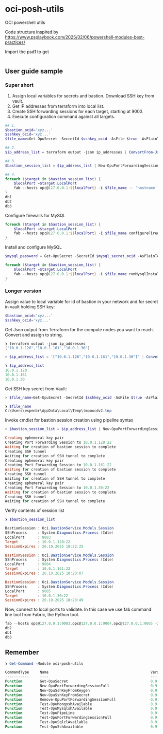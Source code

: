 
# oci-posh-utils

OCI powershell utils


Code structure inspired by 
https://www.psplaybook.com/2025/02/06/powershell-modules-best-practices/


Import the psd1 to get 
```

```
## User guide sample 

### Super short

1. Assign local variables for secrets and bastion. Download SSH key from vault. 
2. Get IP addresses from terraform into local list.
3. Create SSH forwarding sessions for each target, starting at 9003.
4. Execute configuration command against all targets.

```powershell
## 1.
$bastion_ocid='xyz...'
$sshkey_ocid='xyz...'
$file_name=Get-OpuSecret -SecretId $sshkey_ocid -AsFile $true -AsPlainText $true

## 2.
$ip_address_list = terraform output -json ip_addresses | ConvertFrom-Json

## 3.  
$bastion_session_list = $ip_address_list | New-OpuPortForwardingSessionFull -BastionId $bastion_ocid -LocalPort 9003

## 4.  
foreach ($target in $bastion_session_list) {
    $localPort =$target.LocalPort 
    fab --hosts opc@127.0.0.1:${localPort} -i $file_name -- 'hostname'
}
db1
db2
db3
```

Configure firewalls for MySQL
```powershell
foreach ($target in $bastion_session_list) {
    $localPort =$target.LocalPort 
    fab --hosts opc@127.0.0.1:${localPort} -i $file_name configureFirewalld
}
```


Install and configure MySQL
```powershell
$mysql_password = Get-OpuSecret -SecretId $mysql_secret_ocid -AsPlainText $true -AsFile $false

foreach ($target in $bastion_session_list) {
    $localPort =$target.LocalPort 
    fab --hosts opc@127.0.0.1:${localPort} -i $file_name runMysqlInstaller --newpassword=${mysql_password}
}
```

### Longer version 

Assign value to local variable for id of bastion in your network and for secret in vault holding SSH key:
```powershell
$bastion_ocid='xyz...'
$sshkey_ocid='xyz...'
```

Get Json output from Terraform for the compute nodes you want to reach. 
Convert and assign to string.
```powershell
❯ terraform output -json ip_addresses
["10.0.1.128","10.0.1.161","10.0.1.30"]

> $ip_address_list = '["10.0.1.128","10.0.1.161","10.0.1.30"]' | ConvertFrom-Json

❯ $ip_address_list
10.0.1.128
10.0.1.161
10.0.1.30
```

Get SSH key secret from Vault: 
```powershell
> $file_name=Get-OpuSecret -SecretId $sshkey_ocid -AsFile $true -AsPlainText $true

❯ $file_name
C:\Users\espenbr\AppData\Local\Temp\tmpoucdv2.tmp
```

Invoke cmdlet for bastion session creation using pipeline syntax  
```powershell
> $bastion_session_list = $ip_address_list | New-OpuPortForwardingSessionFull -BastionId $bastion_ocid -LocalPort 9003

Creating ephemeral key pair
Creating Port Forwarding Session to 10.0.1.128:22
Waiting for creation of bastion session to complete
Creating SSH tunnel
Waiting for creation of SSH tunnel to complete
Creating ephemeral key pair
Creating Port Forwarding Session to 10.0.1.161:22
Waiting for creation of bastion session to complete
Creating SSH tunnel
Waiting for creation of SSH tunnel to complete
Creating ephemeral key pair
Creating Port Forwarding Session to 10.0.1.30:22
Waiting for creation of bastion session to complete
Creating SSH tunnel
Waiting for creation of SSH tunnel to complete
```

Verify contents of session list
```powershell
❯ $bastion_session_list

BastionSession : Oci.BastionService.Models.Session
SShProcess     : System.Diagnostics.Process (Idle)
LocalPort      : 9003
Target         : 10.0.1.128:22
SessionExpires : 20.10.2025 18:22:25

BastionSession : Oci.BastionService.Models.Session
SShProcess     : System.Diagnostics.Process (Idle)
LocalPort      : 9004
Target         : 10.0.1.161:22
SessionExpires : 20.10.2025 18:23:07

BastionSession : Oci.BastionService.Models.Session
SShProcess     : System.Diagnostics.Process (Idle)
LocalPort      : 9005
Target         : 10.0.1.30:22
SessionExpires : 20.10.2025 18:23:49
```

Now, connect to local ports to validate.
In this case we use fab command line tool from Fabric, the Python tool. 

```powershell
fab --hosts opc@127.0.0.1:9003,opc@127.0.0.1:9004,opc@127.0.0.1:9005 -i $file_name -- 'hostname'
db2
db1
db3
```

## Remember

```powershell
❯ Get-Command -Module oci-posh-utils

CommandType     Name                                               Version    Source
-----------     ----                                               -------    ------
Function        Get-OpuSecret                                      0.9        oci-posh-utils
Function        New-OpuPortForwardingSessionFull                   0.9        oci-posh-utils
Function        New-OpuSshKeyFromKeygen                            0.9        oci-posh-utils
Function        New-OpuSshKeyFromSecret                            0.9        oci-posh-utils
Function        Remove-OpuPortForwardingSessionFull                0.9        oci-posh-utils
Function        Test-OpuMongoshAvailable                           0.9        oci-posh-utils
Function        Test-OpuMysqlshAvailable                           0.9        oci-posh-utils
Function        Test-OpuPipeLine                                   0.9        oci-posh-utils
Function        Test-OpuPortForwardingSessionFull                  0.9        oci-posh-utils
Function        Test-OpuSqlclAvailable                             0.9        oci-posh-utils
Function        Test-OpuSshAvailable                               0.9        oci-posh-utils
```

